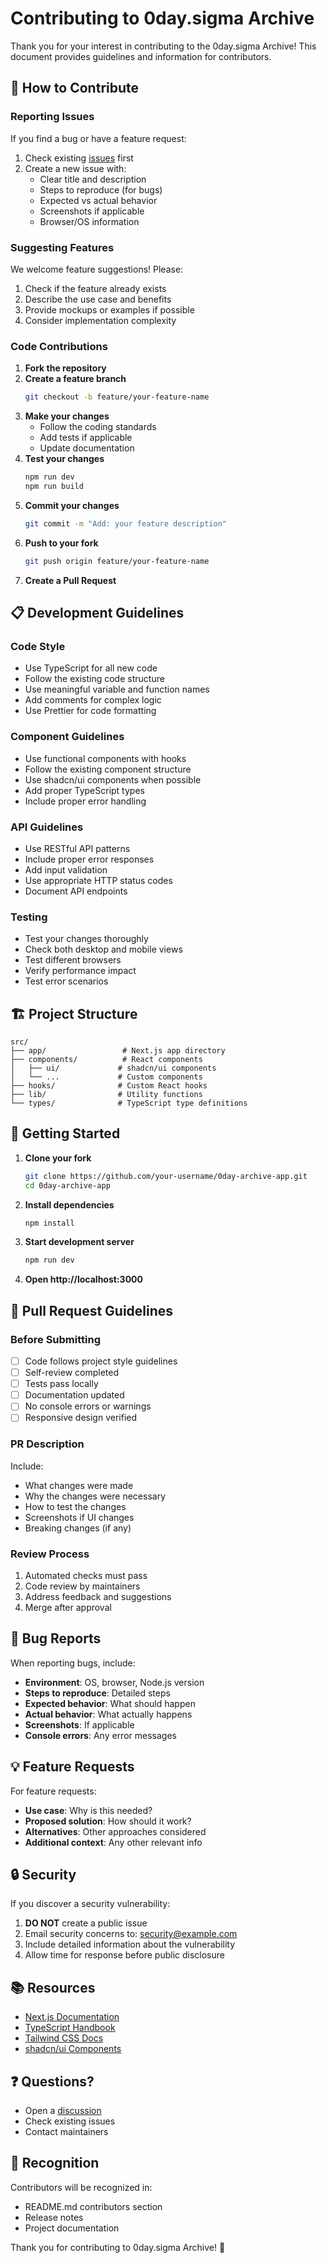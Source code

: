 # Contributing to 0day.sigma Archive

Thank you for your interest in contributing to the 0day.sigma Archive! This document provides guidelines and information for contributors.

## 🤝 How to Contribute

### Reporting Issues

If you find a bug or have a feature request:

1. Check existing [issues](https://github.com/your-username/0day-archive-app/issues) first
2. Create a new issue with:
   - Clear title and description
   - Steps to reproduce (for bugs)
   - Expected vs actual behavior
   - Screenshots if applicable
   - Browser/OS information

### Suggesting Features

We welcome feature suggestions! Please:

1. Check if the feature already exists
2. Describe the use case and benefits
3. Provide mockups or examples if possible
4. Consider implementation complexity

### Code Contributions

1. **Fork the repository**
2. **Create a feature branch**
   ```bash
   git checkout -b feature/your-feature-name
   ```
3. **Make your changes**
   - Follow the coding standards
   - Add tests if applicable
   - Update documentation
4. **Test your changes**
   ```bash
   npm run dev
   npm run build
   ```
5. **Commit your changes**
   ```bash
   git commit -m "Add: your feature description"
   ```
6. **Push to your fork**
   ```bash
   git push origin feature/your-feature-name
   ```
7. **Create a Pull Request**

## 📋 Development Guidelines

### Code Style

- Use TypeScript for all new code
- Follow the existing code structure
- Use meaningful variable and function names
- Add comments for complex logic
- Use Prettier for code formatting

### Component Guidelines

- Use functional components with hooks
- Follow the existing component structure
- Use shadcn/ui components when possible
- Add proper TypeScript types
- Include proper error handling

### API Guidelines

- Use RESTful API patterns
- Include proper error responses
- Add input validation
- Use appropriate HTTP status codes
- Document API endpoints

### Testing

- Test your changes thoroughly
- Check both desktop and mobile views
- Test different browsers
- Verify performance impact
- Test error scenarios

## 🏗️ Project Structure

```
src/
├── app/                 # Next.js app directory
├── components/          # React components
│   ├── ui/             # shadcn/ui components
│   └── ...             # Custom components
├── hooks/              # Custom React hooks
├── lib/                # Utility functions
└── types/              # TypeScript type definitions
```

## 🚀 Getting Started

1. **Clone your fork**
   ```bash
   git clone https://github.com/your-username/0day-archive-app.git
   cd 0day-archive-app
   ```

2. **Install dependencies**
   ```bash
   npm install
   ```

3. **Start development server**
   ```bash
   npm run dev
   ```

4. **Open http://localhost:3000**

## 📝 Pull Request Guidelines

### Before Submitting

- [ ] Code follows project style guidelines
- [ ] Self-review completed
- [ ] Tests pass locally
- [ ] Documentation updated
- [ ] No console errors or warnings
- [ ] Responsive design verified

### PR Description

Include:
- What changes were made
- Why the changes were necessary
- How to test the changes
- Screenshots if UI changes
- Breaking changes (if any)

### Review Process

1. Automated checks must pass
2. Code review by maintainers
3. Address feedback and suggestions
4. Merge after approval

## 🐛 Bug Reports

When reporting bugs, include:

- **Environment**: OS, browser, Node.js version
- **Steps to reproduce**: Detailed steps
- **Expected behavior**: What should happen
- **Actual behavior**: What actually happens
- **Screenshots**: If applicable
- **Console errors**: Any error messages

## 💡 Feature Requests

For feature requests:

- **Use case**: Why is this needed?
- **Proposed solution**: How should it work?
- **Alternatives**: Other approaches considered
- **Additional context**: Any other relevant info

## 🔒 Security

If you discover a security vulnerability:

1. **DO NOT** create a public issue
2. Email security concerns to: security@example.com
3. Include detailed information about the vulnerability
4. Allow time for response before public disclosure

## 📚 Resources

- [Next.js Documentation](https://nextjs.org/docs)
- [TypeScript Handbook](https://www.typescriptlang.org/docs/)
- [Tailwind CSS Docs](https://tailwindcss.com/docs)
- [shadcn/ui Components](https://ui.shadcn.com/)

## ❓ Questions?

- Open a [discussion](https://github.com/your-username/0day-archive-app/discussions)
- Check existing issues
- Contact maintainers

## 🙏 Recognition

Contributors will be recognized in:
- README.md contributors section
- Release notes
- Project documentation

Thank you for contributing to 0day.sigma Archive! 🎉
